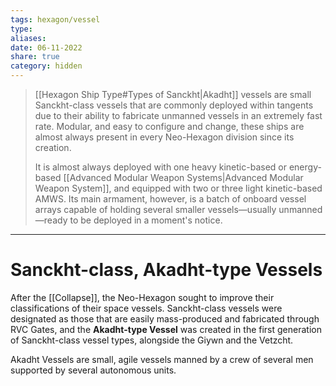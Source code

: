 ```yaml
---
tags: hexagon/vessel
type: 
aliases: 
date: 06-11-2022
share: true
category: hidden
---
```


> [[Hexagon Ship Type#Types of Sanckht|Akadht]] vessels are small Sanckht-class vessels that are commonly deployed within tangents due to their ability to fabricate unmanned vessels in an extremely fast rate. Modular, and easy to configure and change, these ships are almost always present in every Neo-Hexagon division since its creation.
> 
> It is almost always deployed with one heavy kinetic-based or energy-based [[Advanced Modular Weapon Systems|Advanced Modular Weapon System]], and equipped with two or three light kinetic-based AMWS. Its main armament, however, is a batch of onboard vessel arrays capable of holding several smaller vessels—usually unmanned—ready to be deployed in a moment's notice.
---

# Sanckht-class, Akadht-type Vessels

After the [[Collapse]], the Neo-Hexagon sought to improve their classifications of their space vessels. Sanckht-class vessels were designated as those that are easily mass-produced and fabricated through RVC Gates, and the **Akadht-type Vessel** was created in the first generation of Sanckht-class vessel types, alongside the Giywn and the Vetzcht.

Akadht Vessels are small, agile vessels manned by a crew of several men supported by several autonomous units.